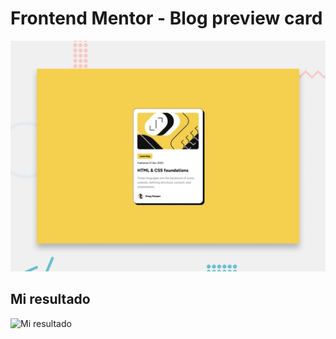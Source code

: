 # Frontend Mentor - Blog preview card

![Design preview for the Blog preview card coding challenge](./design/desktop-preview.jpg)

## Mi resultado

![Mi resultado](https://github.com/user-attachments/assets/d6edabf1-dc5a-4427-83af-11996e94749b)
